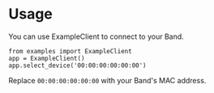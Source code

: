 # Usage
You can use ExampleClient to connect to your Band.

```
from examples import ExampleClient
app = ExampleClient()
app.select_device('00:00:00:00:00:00')
```

Replace `00:00:00:00:00:00` with your Band's MAC address.
